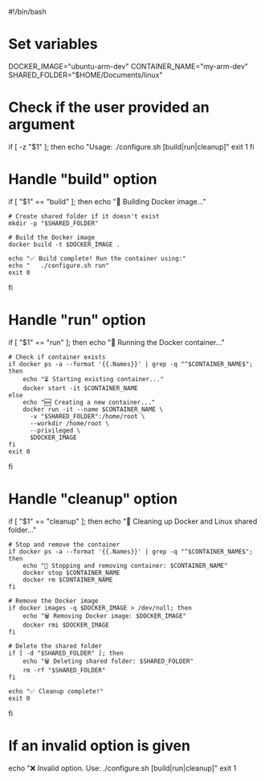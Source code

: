#!/bin/bash

# Set variables
DOCKER_IMAGE="ubuntu-arm-dev"
CONTAINER_NAME="my-arm-dev"
SHARED_FOLDER="$HOME/Documents/linux"

# Check if the user provided an argument
if [ -z "$1" ]; then
    echo "Usage: ./configure.sh [build|run|cleanup]"
    exit 1
fi

# Handle "build" option
if [ "$1" == "build" ]; then
    echo "🔨 Building Docker image..."

    # Create shared folder if it doesn't exist
    mkdir -p "$SHARED_FOLDER"

    # Build the Docker image
    docker build -t $DOCKER_IMAGE .

    echo "✅ Build complete! Run the container using:"
    echo "   ./configure.sh run"
    exit 0
fi

# Handle "run" option
if [ "$1" == "run" ]; then
    echo "🚀 Running the Docker container..."

    # Check if container exists
    if docker ps -a --format '{{.Names}}' | grep -q "^$CONTAINER_NAME$"; then
        echo "⏳ Starting existing container..."
        docker start -it $CONTAINER_NAME
    else
        echo "🆕 Creating a new container..."
        docker run -it --name $CONTAINER_NAME \
          -v "$SHARED_FOLDER":/home/root \
          --workdir /home/root \
          --privileged \
          $DOCKER_IMAGE
    fi
    exit 0
fi

# Handle "cleanup" option
if [ "$1" == "cleanup" ]; then
    echo "🧹 Cleaning up Docker and Linux shared folder..."

    # Stop and remove the container
    if docker ps -a --format '{{.Names}}' | grep -q "^$CONTAINER_NAME$"; then
        echo "🛑 Stopping and removing container: $CONTAINER_NAME"
        docker stop $CONTAINER_NAME
        docker rm $CONTAINER_NAME
    fi

    # Remove the Docker image
    if docker images -q $DOCKER_IMAGE > /dev/null; then
        echo "🗑 Removing Docker image: $DOCKER_IMAGE"
        docker rmi $DOCKER_IMAGE
    fi

    # Delete the shared folder
    if [ -d "$SHARED_FOLDER" ]; then
        echo "🗑 Deleting shared folder: $SHARED_FOLDER"
        rm -rf "$SHARED_FOLDER"
    fi

    echo "✅ Cleanup complete!"
    exit 0
fi

# If an invalid option is given
echo "❌ Invalid option. Use: ./configure.sh [build|run|cleanup]"
exit 1
